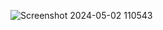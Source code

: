 ![Screenshot 2024-05-02 110543](https://github.com/Princeranaa/Premier/assets/118331128/322afd03-81c1-4943-b9d7-0193408457c9)


